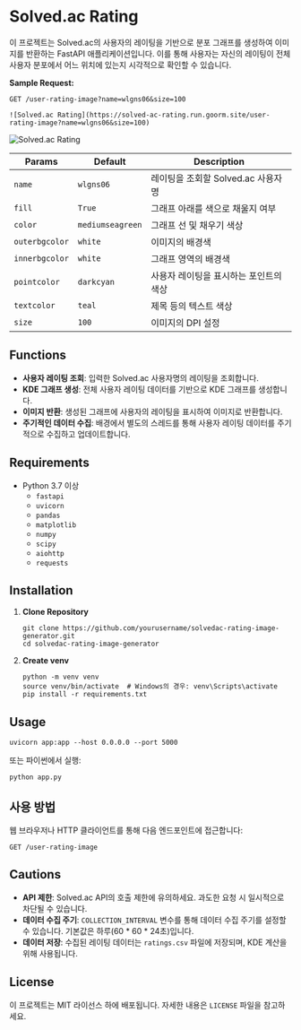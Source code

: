 # Solved.ac Rating 

이 프로젝트는 Solved.ac의 사용자의 레이팅을 기반으로 분포 그래프를 생성하여 이미지를 반환하는 FastAPI 애플리케이션입니다. 이를 통해 사용자는 자신의 레이팅이 전체 사용자 분포에서 어느 위치에 있는지 시각적으로 확인할 수 있습니다.

**Sample Request:**

    GET /user-rating-image?name=wlgns06&size=100
    
    ![Solved.ac Rating](https://solved-ac-rating.run.goorm.site/user-rating-image?name=wlgns06&size=100)

![Solved.ac Rating](https://solved-ac-rating.run.goorm.site/user-rating-image?name=wlgns06&size=100)


| Params        | Default            | Description                       |
| --------------- | ----------------- | ---------------------------------------- |
| `name`          | `wlgns06`         | 레이팅을 조회할 Solved.ac 사용자명        |
| `fill`          | `True`            | 그래프 아래를 색으로 채울지 여부          |
| `color`         | `mediumseagreen`  | 그래프 선 및 채우기 색상                  |
| `outerbgcolor`  | `white`           | 이미지의 배경색                           |
| `innerbgcolor`  | `white`           | 그래프 영역의 배경색                      |
| `pointcolor`    | `darkcyan`        | 사용자 레이팅을 표시하는 포인트의 색상    |
| `textcolor`     | `teal`            | 제목 등의 텍스트 색상                     |
| `size`          | `100`             | 이미지의 DPI 설정                         |




## Functions
- **사용자 레이팅 조회**: 입력한 Solved.ac 사용자명의 레이팅을 조회합니다.
- **KDE 그래프 생성**: 전체 사용자 레이팅 데이터를 기반으로 KDE 그래프를 생성합니다.
- **이미지 반환**: 생성된 그래프에 사용자의 레이팅을 표시하여 이미지로 반환합니다.
- **주기적인 데이터 수집**: 배경에서 별도의 스레드를 통해 사용자 레이팅 데이터를 주기적으로 수집하고 업데이트합니다.

## Requirements

- Python 3.7 이상
  - `fastapi`
  - `uvicorn`
  - `pandas`
  - `matplotlib`
  - `numpy`
  - `scipy`
  - `aiohttp`
  - `requests`

## Installation

1. **Clone Repository**

       git clone https://github.com/yourusername/solvedac-rating-image-generator.git
       cd solvedac-rating-image-generator

2. **Create venv**

       python -m venv venv
       source venv/bin/activate  # Windows의 경우: venv\Scripts\activate
       pip install -r requirements.txt

## Usage

    uvicorn app:app --host 0.0.0.0 --port 5000

또는 파이썬에서 실행:

    python app.py

## 사용 방법

웹 브라우저나 HTTP 클라이언트를 통해 다음 엔드포인트에 접근합니다:

    GET /user-rating-image




## Cautions

- **API 제한**: Solved.ac API의 호출 제한에 유의하세요. 과도한 요청 시 일시적으로 차단될 수 있습니다.
- **데이터 수집 주기**: `COLLECTION_INTERVAL` 변수를 통해 데이터 수집 주기를 설정할 수 있습니다. 기본값은 하루(60 * 60 * 24초)입니다.
- **데이터 저장**: 수집된 레이팅 데이터는 `ratings.csv` 파일에 저장되며, KDE 계산을 위해 사용됩니다.

## License

이 프로젝트는 MIT 라이선스 하에 배포됩니다. 자세한 내용은 `LICENSE` 파일을 참고하세요.
